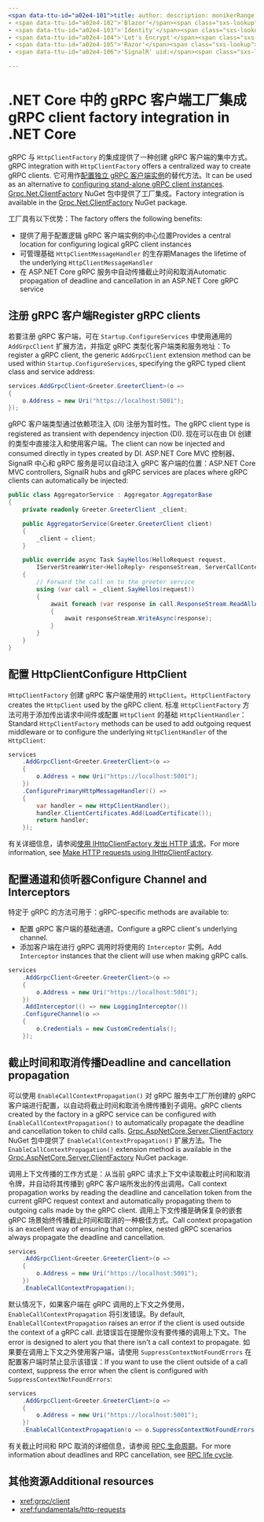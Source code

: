 ```yaml
---
<span data-ttu-id="a02e4-101">title: author: description: monikerRange: ms.author: ms.date: no-loc:</span><span class="sxs-lookup"><span data-stu-id="a02e4-101">title: author: description: monikerRange: ms.author: ms.date: no-loc:</span></span>
- <span data-ttu-id="a02e4-102">'Blazor'</span><span class="sxs-lookup"><span data-stu-id="a02e4-102">'Blazor'</span></span>
- <span data-ttu-id="a02e4-103">'Identity'</span><span class="sxs-lookup"><span data-stu-id="a02e4-103">'Identity'</span></span>
- <span data-ttu-id="a02e4-104">'Let's Encrypt'</span><span class="sxs-lookup"><span data-stu-id="a02e4-104">'Let's Encrypt'</span></span>
- <span data-ttu-id="a02e4-105">'Razor'</span><span class="sxs-lookup"><span data-stu-id="a02e4-105">'Razor'</span></span>
- <span data-ttu-id="a02e4-106">'SignalR' uid:</span><span class="sxs-lookup"><span data-stu-id="a02e4-106">'SignalR' uid:</span></span> 

---
```

# <a name="grpc-client-factory-integration-in-net-core"></a><span data-ttu-id="a02e4-107">.NET Core 中的 gRPC 客户端工厂集成</span><span class="sxs-lookup"><span data-stu-id="a02e4-107">gRPC client factory integration in .NET Core</span></span>

<span data-ttu-id="a02e4-108">gRPC 与 `HttpClientFactory` 的集成提供了一种创建 gRPC 客户端的集中方式。</span><span class="sxs-lookup"><span data-stu-id="a02e4-108">gRPC integration with `HttpClientFactory` offers a centralized way to create gRPC clients.</span></span> <span data-ttu-id="a02e4-109">它可用作[配置独立 gRPC 客户端实例](xref:grpc/client)的替代方法。</span><span class="sxs-lookup"><span data-stu-id="a02e4-109">It can be used as an alternative to [configuring stand-alone gRPC client instances](xref:grpc/client).</span></span> <span data-ttu-id="a02e4-110">[Grpc.Net.ClientFactory](https://www.nuget.org/packages/Grpc.Net.ClientFactory) NuGet 包中提供了工厂集成。</span><span class="sxs-lookup"><span data-stu-id="a02e4-110">Factory integration is available in the [Grpc.Net.ClientFactory](https://www.nuget.org/packages/Grpc.Net.ClientFactory) NuGet package.</span></span>

<span data-ttu-id="a02e4-111">工厂具有以下优势：</span><span class="sxs-lookup"><span data-stu-id="a02e4-111">The factory offers the following benefits:</span></span>

* <span data-ttu-id="a02e4-112">提供了用于配置逻辑 gRPC 客户端实例的中心位置</span><span class="sxs-lookup"><span data-stu-id="a02e4-112">Provides a central location for configuring logical gRPC client instances</span></span>
* <span data-ttu-id="a02e4-113">可管理基础 `HttpClientMessageHandler` 的生存期</span><span class="sxs-lookup"><span data-stu-id="a02e4-113">Manages the lifetime of the underlying `HttpClientMessageHandler`</span></span>
* <span data-ttu-id="a02e4-114">在 ASP.NET Core gRPC 服务中自动传播截止时间和取消</span><span class="sxs-lookup"><span data-stu-id="a02e4-114">Automatic propagation of deadline and cancellation in an ASP.NET Core gRPC service</span></span>

## <a name="register-grpc-clients"></a><span data-ttu-id="a02e4-115">注册 gRPC 客户端</span><span class="sxs-lookup"><span data-stu-id="a02e4-115">Register gRPC clients</span></span>

<span data-ttu-id="a02e4-116">若要注册 gRPC 客户端，可在 `Startup.ConfigureServices` 中使用通用的 `AddGrpcClient` 扩展方法，并指定 gRPC 类型化客户端类和服务地址：</span><span class="sxs-lookup"><span data-stu-id="a02e4-116">To register a gRPC client, the generic `AddGrpcClient` extension method can be used within `Startup.ConfigureServices`, specifying the gRPC typed client class and service address:</span></span>

```csharp
services.AddGrpcClient<Greeter.GreeterClient>(o =>
{
    o.Address = new Uri("https://localhost:5001");
});
```

<span data-ttu-id="a02e4-117">gRPC 客户端类型通过依赖项注入 (DI) 注册为暂时性。</span><span class="sxs-lookup"><span data-stu-id="a02e4-117">The gRPC client type is registered as transient with dependency injection (DI).</span></span> <span data-ttu-id="a02e4-118">现在可以在由 DI 创建的类型中直接注入和使用客户端。</span><span class="sxs-lookup"><span data-stu-id="a02e4-118">The client can now be injected and consumed directly in types created by DI.</span></span> <span data-ttu-id="a02e4-119">ASP.NET Core MVC 控制器、SignalR 中心和 gRPC 服务是可以自动注入 gRPC 客户端的位置：</span><span class="sxs-lookup"><span data-stu-id="a02e4-119">ASP.NET Core MVC controllers, SignalR hubs and gRPC services are places where gRPC clients can automatically be injected:</span></span>

```csharp
public class AggregatorService : Aggregator.AggregatorBase
{
    private readonly Greeter.GreeterClient _client;

    public AggregatorService(Greeter.GreeterClient client)
    {
        _client = client;
    }

    public override async Task SayHellos(HelloRequest request,
        IServerStreamWriter<HelloReply> responseStream, ServerCallContext context)
    {
        // Forward the call on to the greeter service
        using (var call = _client.SayHellos(request))
        {
            await foreach (var response in call.ResponseStream.ReadAllAsync())
            {
                await responseStream.WriteAsync(response);
            }
        }
    }
}
```

## <a name="configure-httpclient"></a><span data-ttu-id="a02e4-120">配置 HttpClient</span><span class="sxs-lookup"><span data-stu-id="a02e4-120">Configure HttpClient</span></span>

<span data-ttu-id="a02e4-121">`HttpClientFactory` 创建 gRPC 客户端使用的 `HttpClient`。</span><span class="sxs-lookup"><span data-stu-id="a02e4-121">`HttpClientFactory` creates the `HttpClient` used by the gRPC client.</span></span> <span data-ttu-id="a02e4-122">标准 `HttpClientFactory` 方法可用于添加传出请求中间件或配置 `HttpClient` 的基础 `HttpClientHandler`：</span><span class="sxs-lookup"><span data-stu-id="a02e4-122">Standard `HttpClientFactory` methods can be used to add outgoing request middleware or to configure the underlying `HttpClientHandler` of the `HttpClient`:</span></span>

```csharp
services
    .AddGrpcClient<Greeter.GreeterClient>(o =>
    {
        o.Address = new Uri("https://localhost:5001");
    })
    .ConfigurePrimaryHttpMessageHandler(() =>
    {
        var handler = new HttpClientHandler();
        handler.ClientCertificates.Add(LoadCertificate());
        return handler;
    });
```

<span data-ttu-id="a02e4-123">有关详细信息，请参阅[使用 IHttpClientFactory 发出 HTTP 请求](xref:fundamentals/http-requests)。</span><span class="sxs-lookup"><span data-stu-id="a02e4-123">For more information, see [Make HTTP requests using IHttpClientFactory](xref:fundamentals/http-requests).</span></span>

## <a name="configure-channel-and-interceptors"></a><span data-ttu-id="a02e4-124">配置通道和侦听器</span><span class="sxs-lookup"><span data-stu-id="a02e4-124">Configure Channel and Interceptors</span></span>

<span data-ttu-id="a02e4-125">特定于 gRPC 的方法可用于：</span><span class="sxs-lookup"><span data-stu-id="a02e4-125">gRPC-specific methods are available to:</span></span>

* <span data-ttu-id="a02e4-126">配置 gRPC 客户端的基础通道。</span><span class="sxs-lookup"><span data-stu-id="a02e4-126">Configure a gRPC client's underlying channel.</span></span>
* <span data-ttu-id="a02e4-127">添加客户端在进行 gRPC 调用时将使用的 `Interceptor` 实例。</span><span class="sxs-lookup"><span data-stu-id="a02e4-127">Add `Interceptor` instances that the client will use when making gRPC calls.</span></span>

```csharp
services
    .AddGrpcClient<Greeter.GreeterClient>(o =>
    {
        o.Address = new Uri("https://localhost:5001");
    })
    .AddInterceptor(() => new LoggingInterceptor())
    .ConfigureChannel(o =>
    {
        o.Credentials = new CustomCredentials();
    });
```

## <a name="deadline-and-cancellation-propagation"></a><span data-ttu-id="a02e4-128">截止时间和取消传播</span><span class="sxs-lookup"><span data-stu-id="a02e4-128">Deadline and cancellation propagation</span></span>

<span data-ttu-id="a02e4-129">可以使用 `EnableCallContextPropagation()` 对 gRPC 服务中工厂所创建的 gRPC 客户端进行配置，以自动将截止时间和取消令牌传播到子调用。</span><span class="sxs-lookup"><span data-stu-id="a02e4-129">gRPC clients created by the factory in a gRPC service can be configured with `EnableCallContextPropagation()` to automatically propagate the deadline and cancellation token to child calls.</span></span> <span data-ttu-id="a02e4-130">[Grpc.AspNetCore.Server.ClientFactory](https://www.nuget.org/packages/Grpc.AspNetCore.Server.ClientFactory) NuGet 包中提供了 `EnableCallContextPropagation()` 扩展方法。</span><span class="sxs-lookup"><span data-stu-id="a02e4-130">The `EnableCallContextPropagation()` extension method is available in the [Grpc.AspNetCore.Server.ClientFactory](https://www.nuget.org/packages/Grpc.AspNetCore.Server.ClientFactory) NuGet package.</span></span>

<span data-ttu-id="a02e4-131">调用上下文传播的工作方式是：从当前 gRPC 请求上下文中读取截止时间和取消令牌，并自动将其传播到 gRPC 客户端所发出的传出调用。</span><span class="sxs-lookup"><span data-stu-id="a02e4-131">Call context propagation works by reading the deadline and cancellation token from the current gRPC request context and automatically propagating them to outgoing calls made by the gRPC client.</span></span> <span data-ttu-id="a02e4-132">调用上下文传播是确保复杂的嵌套 gRPC 场景始终传播截止时间和取消的一种极佳方式。</span><span class="sxs-lookup"><span data-stu-id="a02e4-132">Call context propagation is an excellent way of ensuring that complex, nested gRPC scenarios always propagate the deadline and cancellation.</span></span>

```csharp
services
    .AddGrpcClient<Greeter.GreeterClient>(o =>
    {
        o.Address = new Uri("https://localhost:5001");
    })
    .EnableCallContextPropagation();
```

<span data-ttu-id="a02e4-133">默认情况下，如果客户端在 gRPC 调用的上下文之外使用，`EnableCallContextPropagation` 将引发错误。</span><span class="sxs-lookup"><span data-stu-id="a02e4-133">By default, `EnableCallContextPropagation` raises an error if the client is used outside the context of a gRPC call.</span></span> <span data-ttu-id="a02e4-134">此错误旨在提醒你没有要传播的调用上下文。</span><span class="sxs-lookup"><span data-stu-id="a02e4-134">The error is designed to alert you that there isn't a call context to propagate.</span></span> <span data-ttu-id="a02e4-135">如果要在调用上下文之外使用客户端，请使用 `SuppressContextNotFoundErrors` 在配置客户端时禁止显示该错误：</span><span class="sxs-lookup"><span data-stu-id="a02e4-135">If you want to use the client outside of a call context, suppress the error when the client is configured with `SuppressContextNotFoundErrors`:</span></span>

```csharp
services
    .AddGrpcClient<Greeter.GreeterClient>(o =>
    {
        o.Address = new Uri("https://localhost:5001");
    })
    .EnableCallContextPropagation(o => o.SuppressContextNotFoundErrors = true);
```

<span data-ttu-id="a02e4-136">有关截止时间和 RPC 取消的详细信息，请参阅 [RPC 生命周期](https://www.grpc.io/docs/guides/concepts/#rpc-life-cycle)。</span><span class="sxs-lookup"><span data-stu-id="a02e4-136">For more information about deadlines and RPC cancellation, see [RPC life cycle](https://www.grpc.io/docs/guides/concepts/#rpc-life-cycle).</span></span>

## <a name="additional-resources"></a><span data-ttu-id="a02e4-137">其他资源</span><span class="sxs-lookup"><span data-stu-id="a02e4-137">Additional resources</span></span>

* <xref:grpc/client>
* <xref:fundamentals/http-requests>
